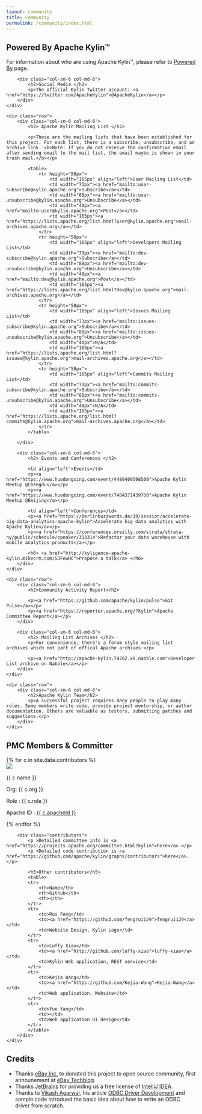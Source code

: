 ```yaml
---
layout: community
title: Community
permalink: /community/index.html
---
```

<div class="container" >
	<div class="row">
		<div class="col-sm-6 col-md-6">
		    <h2> Powered By Apache Kylin™ </h2>
			<p>For information about who are using Apache Kylin™, please refer to <a href="/community/poweredby.html">Powered By</a> page.</p>
		</div>

		<div class="col-sm-6 col-md-6">
		    <h2>Social Media </h2>
		    <p>The official Kylin Twitter account: <a href="https://twitter.com/ApacheKylin">@ApacheKylin</a></p>
		</div>
	</div>

	<div class="row">
		<div class="col-sm-6 col-md-6">
		    <h2> Apache Kylin Mailing List </h2>

		    <p>These are the mailing lists that have been established for this project. For each list, there is a subscribe, unsubscribe, and an archive link. <b>Note: If you do not receive the confirmation email after sending email to the mail list, the email maybe is shown in your trash mail.</b></p>

		    <table>
		        <tr height="50px">
		            <td width="165px" align="left">User Mailing List</td>
		            <td width="73px"><a href="mailto:user-subscribe@kylin.apache.org">Subscribe</a></td>
		            <td width="88px"><a href="mailto:user-unsubscribe@kylin.apache.org">Unsubscribe</a></td>
		            <td width="40px"><a href="mailto:user@kylin.apache.org">Post</a></td>
		            <td width="165px"><a href="https://lists.apache.org/list.html?user@kylin.apache.org">mail-archives.apache.org</a></td>
		        </tr>
		        <tr height="50px">
                    <td width="165px" align="left">Developers Mailing List</td>
                    <td width="73px"><a href="mailto:dev-subscribe@kylin.apache.org">Subscribe</a></td>
                    <td width="88px"><a href="mailto:dev-unsubscribe@kylin.apache.org">Unsubscribe</a></td>
                    <td width="40px"><a href="mailto:dev@kylin.apache.org">Post</a></td>
                    <td width="165px"><a href="https://lists.apache.org/list.html?dev@kylin.apache.org">mail-archives.apache.org</a></td>
                </tr>
                <tr height="50px">
                    <td width="165px" align="left">Issues Mailing List</td>
                    <td width="73px"><a href="mailto:issues-subscribe@kylin.apache.org">Subscribe</a></td>
                    <td width="88px"><a href="mailto:issues-unsubscribe@kylin.apache.org">Unsubscribe</a></td>
                    <td width="40px">N/A</td>
                    <td width="165px"><a href="https://lists.apache.org/list.html?issues@kylin.apache.org">mail-archives.apache.org</a></td>
                </tr>
                <tr height="50px">
                    <td width="165px" align="left">Commits Mailing List</td>
                    <td width="73px"><a href="mailto:commits-subscribe@kylin.apache.org">Subscribe</a></td>
                    <td width="88px"><a href="mailto:commits-unsubscribe@kylin.apache.org">Unsubscribe</a></td>
                    <td width="40px">N/A</td>
                    <td width="165px"><a href="https://lists.apache.org/list.html?commits@kylin.apache.org">mail-archives.apache.org</a></td>
                </tr>           
		    </table>

		</div>
	
        <div class="col-sm-6 col-md-6">
            <h2> Events and Conferences </h2>
 
            <td align="left">Events</td>
            <p><a href="https://www.huodongxing.com/event/4489409598500">Apache Kylin Meetup @Chengdu</a></p>
            <p><a href="https://www.huodongxing.com/event/7484371439700">Apache Kylin Meetup @Beijing</a></p>

            <td align="left">Conferences</td>
            <p><a href="https://berlinbuzzwords.de/19/session/accelerate-big-data-analytics-apache-kylin">Accelerate big data analytics with Apache Kylin</a></p>
            <p><a href="https://conferences.oreilly.com/strata/strata-ny/public/schedule/speaker/313314">Refactor your data warehouse with mobile analytics products</a></p>

            <h6> <a href="http://kyligence-apache-kylin.mikecrm.com/SJFewHC">Propose a talk</a> </h6>
        </div>
	</div>

	<div class="row">
        <div class="col-sm-6 col-md-6">
            <h2>Community Activity Report</h2>

            <p><a href="https://github.com/apache/kylin/pulse">Git Pulse</a></p>
            <p><a href="https://reporter.apache.org/?kylin">Apache Committee Report</a></p>
        </div>
    		
		<div class="col-sm-6 col-md-6">
		    <h2> Mailing List Archives </h2>
		    <p>For convenience, there's a forum style mailing list archives which not part of offical Apache archives:</p>

		    <p><a href="http://apache-kylin.74782.x6.nabble.com">Developer List archive on Nabble</a></p>
		</div>
	</div>
	
    <div class="row">
		<div class="col-sm-6 col-md-6">
		    <h2>Apache Kylin Team</h2>
		    <p>A successful project requires many people to play many roles. Some members write code, provide project mentorship, or author documentation. Others are valuable as testers, submitting patches and suggestions.</p>
		</div>
    </div>
</div>

<div class="kylin-member">
	<div class="container">
		<h2> PMC Members & Committer</h2>
		<div class="clearfix">
		{% for c in site.data.contributors %} 
		  <div class="col-sm-6 col-md-4">
		  	<div class="members-card">
			  	<a href="http://github.com/{{ c.githubId }}"> 
			  		<img class="github-pic" src="{% unless c.avatar %}http://github.com/{{ c.githubId }}.png{% else %}{{ c.avatar }}{% endunless %}">
			  	</a>  
			  	<p class="members-name"> {{ c.name }} </p> 
				<p class="member-role">Org: {{ c.org }} </p>
			  	<p class="members-role">Role : {{ c.role }}</p> 
			  	<p>Apache ID : <a href="http://home.apache.org/phonebook.html?uid={{ c.apacheId }}" class="apache-id">{{ c.apacheId }}</a> </p>  
			</div>
		  </div>
		{% endfor %}
		</div>

        <div class="contributors">
			<p >Detailed committee info is <a href="https://projects.apache.org/committee.html?kylin">here</a>.</p>
			<p >Detailed code contribution is <a href="https://github.com/apache/kylin/graphs/contributors">here</a>.</p>

		    <h5>Other contributors</h5>
		    <table>
		    <tr>  
		    	<th>Name</th>
		    	<th>Github</th>
		    	<th></th>
		    </tr>
		    <tr>  
		    	<td>Rui Feng</td>
		    	<td><a href="https://github.com/fengrui129">fengrui129</a></td>
		    	<td>Website Design, Kylin Logo</td>
		    </tr>
		    <tr>  
		    	<td>Luffy Xiao</td>
		    	<td><a href="http://github.com/luffy-xiao">luffy-xiao</a></td>
		    	<td>Kylin Web application, REST service</td>
		    </tr>
		    <tr>  
		    	<td>Kejia Wang</td>
		    	<td><a href="https://github.com/Kejia-Wang">Kejia-Wang</a></td>
		    	<td>Web application, Website</td>
		    </tr>
		    <tr>  
		    	<td>Yue Yang</td>
		    	<td></td>
		    	<td>Web application UI design</td>
		    </tr>
		    </table>
		</div>
	</div>
</div>

<div class="container credits">
  <h2> Credits</h2>
  <ul>
  	<li>Thanks <a href="https://www.ebayinc.com/">eBay Inc.</a> to donated this project to open source community, first announement at <a href="http://www.ebaytechblog.com/2014/10/20/announcing-kylin-extreme-olap-engine-for-big-data/">eBay Techblog</a>. </li>
  	<li>Thanks <a href="https://www.jetbrains.com/">JetBrains</a> for providing us a free license of <a href="https://www.jetbrains.com/idea/">IntelliJ IDEA</a>.</li>
  	<li>Thanks to <a href="vikash_agarwal@hotmail.com">Vikash Agarwal</a>, his article <a href="http://www.drdobbs.com/windows/odbc-driver-development/184416434?pgno=5">ODBC Driver Development</a> and sample code introdued the basic idea about how to write an ODBC driver from scratch.</li>
  </ul>

</div>

